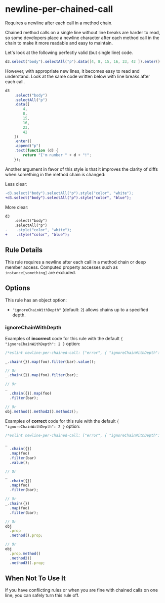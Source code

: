 # newline-per-chained-call

Requires a newline after each call in a method chain.

Chained method calls on a single line without line breaks are harder to read, so some developers place a newline character after each method call in the chain to make it more readable and easy to maintain.

Let's look at the following perfectly valid (but single line) code.

```js
d3.select("body").selectAll("p").data([4, 8, 15, 16, 23, 42 ]).enter().append("p").text(function(d) { return "I'm number " + d + "!"; });
```

However, with appropriate new lines, it becomes easy to read and understand. Look at the same code written below with line breaks after each call.

```js
d3
    .select("body")
    .selectAll("p")
    .data([
        4,
        8,
        15,
        16,
        23,
        42
    ])
    .enter()
    .append("p")
    .text(function (d) {
        return "I'm number " + d + "!";
    });
```

Another argument in favor of this style is that it improves the clarity of diffs when something in the method chain is changed:

Less clear:

```diff
-d3.select("body").selectAll("p").style("color", "white");
+d3.select("body").selectAll("p").style("color", "blue");
```

More clear:

```diff
d3
    .select("body")
    .selectAll("p")
-    .style("color", "white");
+    .style("color", "blue");
```

## Rule Details

This rule requires a newline after each call in a method chain or deep member access. Computed property accesses such as `instance[something]` are excluded.

## Options

This rule has an object option:

* `"ignoreChainWithDepth"` (default: `2`) allows chains up to a specified depth.

### ignoreChainWithDepth

Examples of **incorrect** code for this rule with the default `{ "ignoreChainWithDepth": 2 }` option:

```js
/*eslint newline-per-chained-call: ["error", { "ignoreChainWithDepth": 2 }]*/

_.chain({}).map(foo).filter(bar).value();

// Or
_.chain({}).map(foo).filter(bar);

// Or
_
  .chain({}).map(foo)
  .filter(bar);

// Or
obj.method().method2().method3();
```

Examples of **correct** code for this rule with the default `{ "ignoreChainWithDepth": 2 }` option:

```js
/*eslint newline-per-chained-call: ["error", { "ignoreChainWithDepth": 2 }]*/

_
  .chain({})
  .map(foo)
  .filter(bar)
  .value();

// Or
_
  .chain({})
  .map(foo)
  .filter(bar);

// Or
_.chain({})
  .map(foo)
  .filter(bar);

// Or
obj
  .prop
  .method().prop;

// Or
obj
  .prop.method()
  .method2()
  .method3().prop;
```

## When Not To Use It

If you have conflicting rules or when you are fine with chained calls on one line, you can safely turn this rule off.
